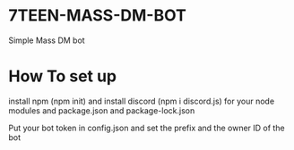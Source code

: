 # 7TEEN-MASS-DM-BOT
Simple Mass DM bot

# How To set up
install npm (npm init) and install discord (npm i discord.js) for your node modules and package.json and package-lock.json

Put your bot token in config.json and set the prefix and the owner ID of the bot
